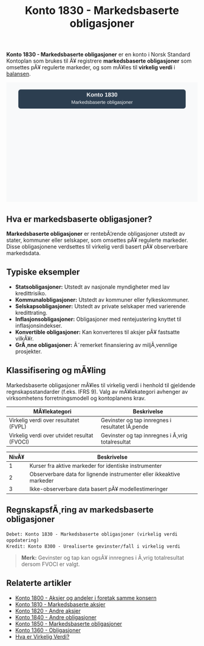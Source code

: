 ﻿---
title: "Konto 1830 - Markedsbaserte obligasjoner"
meta_title: "1830-markedsbaserte-obligasjoner"
meta_description: '**Konto 1830 - Markedsbaserte obligasjoner** er en konto i Norsk Standard Kontoplan som brukes til Ã¥ registrere **markedsbaserte obligasjoner** som omsettes pÃ...'
slug: 1830-markedsbaserte-obligasjoner
type: blog
layout: pages/single
---

**Konto 1830 - Markedsbaserte obligasjoner** er en konto i Norsk Standard Kontoplan som brukes til Ã¥ registrere **markedsbaserte obligasjoner** som omsettes pÃ¥ regulerte markeder, og som mÃ¥les til **virkelig verdi** i [balansen](/blogs/regnskap/hva-er-balanseregnskap "Hva er Balanseregnskap?").

![Illustrasjon av konto 1830 markedsbaserte obligasjoner](1830-markedsbaserte-obligasjoner-image.svg)

## Hva er markedsbaserte obligasjoner?

**Markedsbaserte obligasjoner** er rentebÃ¦rende obligasjoner utstedt av stater, kommuner eller selskaper, som omsettes pÃ¥ regulerte markeder. Disse obligasjonene verdsettes til virkelig verdi basert pÃ¥ observerbare markedsdata.

## Typiske eksempler

* **Statsobligasjoner:** Utstedt av nasjonale myndigheter med lav kredittrisiko.
* **Kommunalobligasjoner:** Utstedt av kommuner eller fylkeskommuner.
* **Selskapsobligasjoner:** Utstedt av private selskaper med varierende kredittrating.
* **Inflasjonsobligasjoner:** Obligasjoner med rentejustering knyttet til inflasjonsindekser.
* **Konvertible obligasjoner:** Kan konverteres til aksjer pÃ¥ fastsatte vilkÃ¥r.
* **GrÃ¸nne obligasjoner:** Ã˜remerket finansiering av miljÃ¸vennlige prosjekter.

## Klassifisering og mÃ¥ling

Markedsbaserte obligasjoner mÃ¥les til virkelig verdi i henhold til gjeldende regnskapsstandarder (f.eks. IFRS 9). Valg av mÃ¥lekategori avhenger av virksomhetens forretningsmodell og kontoplanens krav.

| MÃ¥lekategori                                     | Beskrivelse                                                    |
|--------------------------------------------------|----------------------------------------------------------------|
| Virkelig verdi over resultatet (FVPL)            | Gevinster og tap innregnes i resultatet lÃ¸pende                |
| Virkelig verdi over utvidet resultat (FVOCI)     | Gevinster og tap innregnes i Ã¸vrig totalresultat               |

| NivÃ¥ | Beskrivelse                                                       |
|------|-------------------------------------------------------------------|
| 1    | Kurser fra aktive markeder for identiske instrumenter             |
| 2    | Observerbare data for lignende instrumenter eller ikkeaktive markeder |
| 3    | Ikke-observerbare data basert pÃ¥ modellestimeringer               |

## RegnskapsfÃ¸ring av markedsbaserte obligasjoner

```plaintext
Debet: Konto 1830 - Markedsbaserte obligasjoner (virkelig verdi oppdatering)
Kredit: Konto 8300 - Urealiserte gevinster/fall i virkelig verdi
```

> **Merk:** Gevinster og tap kan ogsÃ¥ innregnes i Ã¸vrig totalresultat dersom FVOCI er valgt.

## Relaterte artikler

* [Konto 1800 - Aksjer og andeler i foretak samme konsern](/blogs/kontoplan/1800-aksjer-og-andeler-i-foretak-samme-konsern "Konto 1800 - Aksjer og andeler i foretak samme konsern")
* [Konto 1810 - Markedsbaserte aksjer](/blogs/kontoplan/1810-markedsbaserte-aksjer "Konto 1810 - Markedsbaserte aksjer")
* [Konto 1820 - Andre aksjer](/blogs/kontoplan/1820-andre-aksjer "Konto 1820 - Andre aksjer")
* [Konto 1840 - Andre obligasjoner](/blogs/kontoplan/1840-andre-obligasjoner "Konto 1840 - Andre obligasjoner: Guide til andre obligasjoner i norsk kontoplan")
* [Konto 1850 - Markedsbaserte obligasjoner](/blogs/kontoplan/1850-markedsbaserte-obligasjoner "Konto 1850 - Markedsbaserte obligasjoner: Guide til markedsbaserte obligasjoner i norsk kontoplan")
* [Konto 1360 - Obligasjoner](/blogs/kontoplan/1360-obligasjoner "Konto 1360 - Obligasjoner")
* [Hva er Virkelig Verdi?](/blogs/regnskap/hva-er-virkelig-verdi "Hva er Virkelig Verdi? Verdsettelse og RegnskapsfÃ¸ring")

